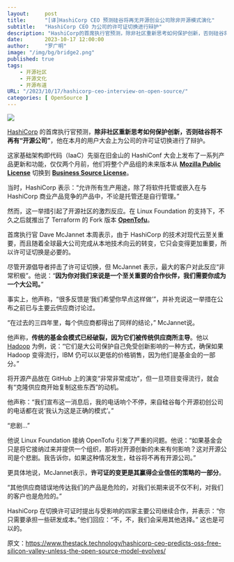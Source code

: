 ```yaml
---
layout:     post 
title:      "[译]HashiCorp CEO 预测硅谷将再无开源创业公司除非开源模式演化"
subtitle:   "HashiCorp CEO 为公司的许可证切换进行辩护"
description: "HashiCorp的首席执行官预测，除非社区重新思考如何保护创新，否则硅谷将不再有“开源公司”。"
date:       2023-10-17 12:00:00
author:     "罗广明"
image: "/img/bg/bridge2.png"
published: true
tags:
    - 开源社区
    - 开源文化
    - 开源布道
URL: "/2023/10/17/hashicorp-ceo-interview-on-open-source/"
categories: [ OpenSource ]    
---
```


![](/img/hashicorp-ceo-interview-on-open-source/commercial-os.jpeg)

[HashiCorp](https://www.hashicorp.com/) 的首席执行官预测，**除非社区重新思考如何保护创新，否则硅谷将不再有“开源公司”**，他在本月的用户大会上为公司的许可证切换进行了辩护。

这家基础架构即代码（IaaC）先驱在旧金山的 HashiConf 大会上发布了一系列产品更新和功能，仅仅两个月前，他们将整个产品组的未来版本从 **[Mozilla Public License](https://www.mozilla.org/en-US/MPL/)** 切换到 **[Business Source License](https://www.hashicorp.com/bsl)**。

当时，HashiCorp 表示：“允许所有生产用途，除了将软件托管或嵌入在与 HashiCorp 商业产品竞争的产品中，不论是托管还是自行管理。”

然而，这一举措引起了开源社区的激烈反应。在 Linux Foundation 的支持下，不久之后就推出了 Terraform 的 Fork 版本 **[OpenTofu](https://opentofu.org/)**。

首席执行官 Dave McJannet 本周表示，由于 HashiCorp 的技术对现代云至关重要，而且随着全球最大公司完成从本地技术向云的转变，它只会变得更加重要，所以许可证切换是必要的。

尽管开源倡导者抨击了许可证切换，但 McJannet 表示，最大的客户对此反应“非常积极”。他说：“**因为你对我们来说是一个至关重要的合作伙伴，我们需要你成为一个大公司。**”

事实上，他声称，“很多反馈是‘我们希望你早点这样做’”，并补充说这一举措在公布之前已与主要云供应商讨论过。

“在过去的三四年里，每个供应商都得出了同样的结论，” McJannet说。

他声称，**传统的基金会模式已经破裂，因为它们被传统供应商所主导**。他以 [Hadoop](https://hadoop.apache.org/) 为例，说：“它们是大公司保护自己免受创新影响的一种方式，确保如果 Hadoop 变得流行，IBM 仍可以以更低的价格销售，因为他们是基金会的一部分。”

将开源产品放在 GitHub 上的演变“非常非常成功”，但一旦项目变得流行，就会有“克隆供应商开始复制这些东西”的动机。

他声称：“我们宣布这一消息后，我的电话响个不停，来自硅谷每个开源初创公司的电话都在说‘我认为这是正确的模式’。”

“悲剧...”

他说 Linux Foundation 接纳 OpenTofu 引发了严重的问题。他说：“如果基金会只是将它接纳过来并提供一个组织，那将对开源创新的未来有何影响？这对开源公司是个悲剧。我告诉你，如果这种情况发生，硅谷将不再有开源公司。”

更具体地说，McJannet表示，**许可证的变更是其赢得企业信任的策略的一部分**。

“其他供应商错误地传达我们的产品是危险的，对我们长期来说不仅不利，对我们的客户也是危险的。”

HashiCorp 在切换许可证时提出与受影响的四家主要公司继续合作，并表示：“你只需要承担一些研发成本。”他们回应：“不，不，我们会采用其他选择。” 这也是可以的。

原文：https://www.thestack.technology/hashicorp-ceo-predicts-oss-free-silicon-valley-unless-the-open-source-model-evolves/